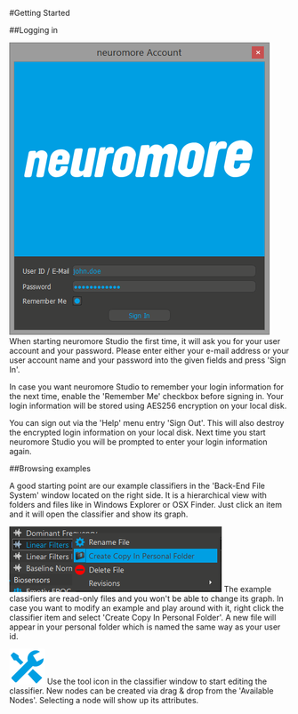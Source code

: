 #Getting Started

##Logging in

![Login Window](../neuromoreStudio/Images/Basics/Login.png)
When starting neuromore Studio the first time, it will ask you for your user account and your password. Please enter either your e-mail address or your user account name and your password into the given fields and press 'Sign In'.

In case you want neuromore Studio to remember your login information for the next time, enable the 'Remember Me' checkbox before signing in. Your login information will be stored using AES256 encryption on your local disk.

You can sign out via the 'Help' menu entry 'Sign Out'. This will also destroy the encrypted login information on your local disk. Next time you start neuromore Studio you will be prompted to enter your login information again.

##Browsing examples

A good starting point are our example classifiers in the 'Back-End File System' window located on the right side. It is a hierarchical view with folders and files like in Windows Explorer or OSX Finder. Just click an item and it will open the classifier and show its graph.

![Create Personal Copy](../neuromoreStudio/Images/Classifier/CreatePersonalCopy.png)
The example classifiers are read-only files and you won't be able to change its graph. In case you want to modify an example and play around with it, right click the classifier item and select 'Create Copy In Personal Folder'. A new file will appear in your personal folder which is named the same way as your user id.

![Classifier Tools](../neuromoreStudio/Images/UI/Tool.png)
Use the tool icon in the classifier window to start editing the classifier. New nodes can be created via drag & drop from the 'Available Nodes'. Selecting a node will show up its attributes.